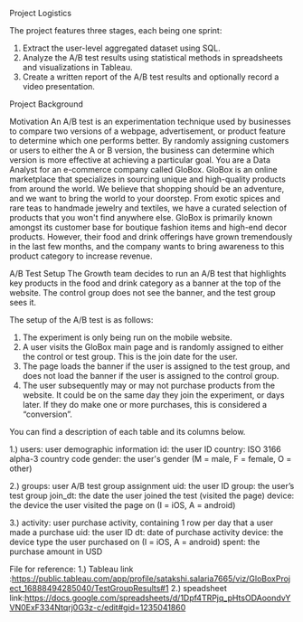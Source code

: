 Project Logistics

The project features three stages, each being one sprint: 
1. Extract the user-level aggregated dataset using SQL.
2. Analyze the A/B test results using statistical methods in spreadsheets and visualizations in Tableau.
3. Create a written report of the A/B test results and optionally record a video presentation.

Project Background

Motivation
An A/B test is an experimentation technique used by businesses to compare two versions of a webpage, advertisement, or product feature to determine which one performs better. By randomly assigning customers or users to either the A or B version, the business can determine which version is more effective at achieving a particular goal.
You are a Data Analyst for an e-commerce company called GloBox. GloBox is an online marketplace that specializes in sourcing unique and high-quality products from around the world.
We believe that shopping should be an adventure, and we want to bring the world to your doorstep. From exotic spices and rare teas to handmade jewelry and textiles, we have a curated selection of products that you won't find anywhere else.
GloBox is primarily known amongst its customer base for boutique fashion items and high-end decor products. However, their food and drink offerings have grown tremendously in the last few months, and the company wants to bring awareness to this product category to increase revenue.

A/B Test Setup
The Growth team decides to run an A/B test that highlights key products in the food and drink category as a banner at the top of the website. The control group does not see the banner, and the test group sees it.

The setup of the A/B test is as follows:
1. The experiment is only being run on the mobile website.
2. A user visits the GloBox main page and is randomly assigned to either the control or test group. This is the join date for the user.
3. The page loads the banner if the user is assigned to the test group, and does not load the banner if the user is assigned to the control group.
4. The user subsequently may or may not purchase products from the website. It could be on the same day they join the experiment, or days later. If they do make one or more purchases, this is considered a “conversion”.

You can find a description of each table and its columns below.

1.) users: user demographic information
    id: the user ID
    country: ISO 3166 alpha-3 country code
    gender: the user's gender (M = male, F = female, O = other)

2.) groups: user A/B test group assignment
    uid: the user ID
    group: the user’s test group
    join_dt: the date the user joined the test (visited the page)
    device: the device the user visited the page on (I = iOS, A = android)

3.) activity: user purchase activity, containing 1 row per day that a user made a purchase
    uid: the user ID
    dt: date of purchase activity
    device: the device type the user purchased on (I = iOS, A = android)
    spent: the purchase amount in USD

File for reference:
1.) Tableau link :https://public.tableau.com/app/profile/satakshi.salaria7665/viz/GloBoxProject_16888494285040/TestGroupResults#1
2.) speadsheet link:https://docs.google.com/spreadsheets/d/1Dpf4TRPjq_pHtsODAoondvYVN0ExF334Ntqrj0G3z-c/edit#gid=1235041860
